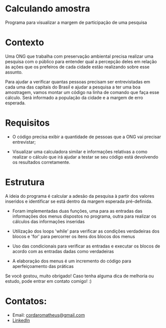 # Calculando amostra
Programa para visualizar a margem de participação de uma pesquisa 

# Contexto

Uma ONG que trabalha com preservação ambiental precisa realizar uma pesquisa
com o público para entender qual a percepção deles em relação às ações que os 
prefeiros de cada cidade estão realizando sobre esse assunto.

Para ajudar a verificar quantas pessoas precisam ser entrevistadas em cada uma
das capitais do Brasil e ajudar a pesquisa a ter uma boa amostragem, vamos montar 
um código na linha de comando que faça esse cálculo. Será informado a população
da cidade e a margem de erro esperada. 

# Requisitos

- O código precisa exibir a quantidade de pessoas que a ONG vai precisar entrevistar;

- Visualizar uma calculadora similar e informações relativas a como realizar o cálculo
que irá ajudar a testar se seu código está devolvendo os resultados corretamente.

# Estrutura

A ideia do programa é calcular a adesão da pesquisa à partir dos valores inseridos
e identificar se está dentro da margem esperada pré-definida.

- Foram implementadas duas funções, uma para as entradas das informações dos menus
dispostos no programa, outra para realizar os cálculos das informações inseridas

- Utilização dos loops 'while' para verificar as condições verdadeiras dos blocos
e 'for' para percorrer os itens dos blocos dos menus 

- Uso das condicionais para verificar as entradas e executar os blocos de acordo
com as entradas dadas como verdadeiras

- A elaboração dos menus é um incremento do código para aperfeiçoamento das práticas




Se você gostou, muito obrigado! Caso tenha alguma dica de melhoria ou estudo, pode entrar em contato comigo! :)
# Contatos:
* Email: cordaromatheus@gmail.com
* [LinkedIn](https://www.linkedin.com/in/mscordaro/)

